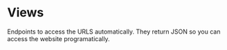 # Views

Endpoints to access the URLS automatically.
They return JSON so you can access the website programatically.
